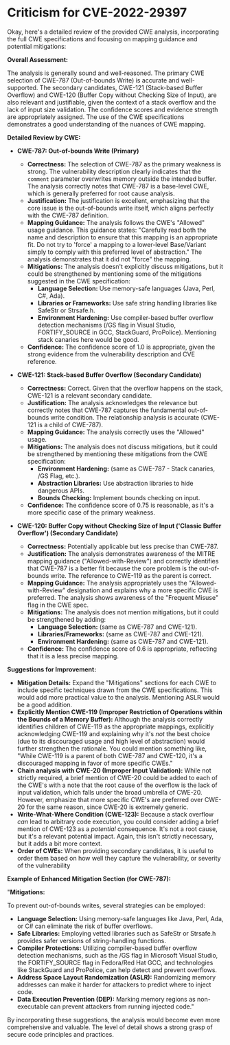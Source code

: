 # Criticism for CVE-2022-29397

Okay, here's a detailed review of the provided CWE analysis, incorporating the full CWE specifications and focusing on mapping guidance and potential mitigations:

**Overall Assessment:**

The analysis is generally sound and well-reasoned. The primary CWE selection of CWE-787 (Out-of-bounds Write) is accurate and well-supported. The secondary candidates, CWE-121 (Stack-based Buffer Overflow) and CWE-120 (Buffer Copy without Checking Size of Input), are also relevant and justifiable, given the context of a stack overflow and the lack of input size validation. The confidence scores and evidence strength are appropriately assigned. The use of the CWE specifications demonstrates a good understanding of the nuances of CWE mapping.

**Detailed Review by CWE:**

*   **CWE-787: Out-of-bounds Write (Primary)**
    *   **Correctness:** The selection of CWE-787 as the primary weakness is strong. The vulnerability description clearly indicates that the `comment` parameter overwrites memory outside the intended buffer. The analysis correctly notes that CWE-787 is a base-level CWE, which is generally preferred for root cause analysis.
    *   **Justification:** The justification is excellent, emphasizing that the core issue is the out-of-bounds write itself, which aligns perfectly with the CWE-787 definition.
    *   **Mapping Guidance:** The analysis follows the CWE's "Allowed" usage guidance. This guidance states: "Carefully read both the name and description to ensure that this mapping is an appropriate fit. Do not try to 'force' a mapping to a lower-level Base/Variant simply to comply with this preferred level of abstraction." The analysis demonstrates that it did not "force" the mapping.
    *   **Mitigations:** The analysis doesn't explicitly discuss mitigations, but it could be strengthened by mentioning some of the mitigations suggested in the CWE specification:
        *   **Language Selection:** Use memory-safe languages (Java, Perl, C#, Ada).
        *   **Libraries or Frameworks:** Use safe string handling libraries like SafeStr or Strsafe.h.
        *   **Environment Hardening:** Use compiler-based buffer overflow detection mechanisms (/GS flag in Visual Studio, FORTIFY_SOURCE in GCC, StackGuard, ProPolice).  Mentioning stack canaries here would be good.
    *   **Confidence:** The confidence score of 1.0 is appropriate, given the strong evidence from the vulnerability description and CVE reference.

*   **CWE-121: Stack-based Buffer Overflow (Secondary Candidate)**
    *   **Correctness:** Correct. Given that the overflow happens on the stack, CWE-121 is a relevant secondary candidate.
    *   **Justification:** The analysis acknowledges the relevance but correctly notes that CWE-787 captures the fundamental out-of-bounds write condition.  The relationship analysis is accurate (CWE-121 is a child of CWE-787).
    *   **Mapping Guidance:** The analysis correctly uses the "Allowed" usage.
    *   **Mitigations:** The analysis does not discuss mitigations, but it could be strengthened by mentioning these mitigations from the CWE specification:
        *   **Environment Hardening:**  (same as CWE-787 - Stack canaries, /GS Flag, etc.).
        *   **Abstraction Libraries:** Use abstraction libraries to hide dangerous APIs.
        *   **Bounds Checking:** Implement bounds checking on input.
    *   **Confidence:** The confidence score of 0.75 is reasonable, as it's a more specific case of the primary weakness.

*   **CWE-120: Buffer Copy without Checking Size of Input ('Classic Buffer Overflow') (Secondary Candidate)**
    *   **Correctness:** Potentially applicable but less precise than CWE-787.
    *   **Justification:** The analysis demonstrates awareness of the MITRE mapping guidance ("Allowed-with-Review") and correctly identifies that CWE-787 is a better fit because the core problem is the out-of-bounds write. The reference to CWE-119 as the parent is correct.
    *   **Mapping Guidance:** The analysis appropriately uses the "Allowed-with-Review" designation and explains why a more specific CWE is preferred.  The analysis shows awareness of the "Frequent Misuse" flag in the CWE spec.
    *   **Mitigations:**  The analysis does not mention mitigations, but it could be strengthened by adding:
        *   **Language Selection:** (same as CWE-787 and CWE-121).
        *   **Libraries/Frameworks:** (same as CWE-787 and CWE-121).
        *   **Environment Hardening:** (same as CWE-787 and CWE-121).
    *   **Confidence:** The confidence score of 0.6 is appropriate, reflecting that it is a less precise mapping.

**Suggestions for Improvement:**

*   **Mitigation Details:** Expand the "Mitigations" sections for each CWE to include specific techniques drawn from the CWE specifications. This would add more practical value to the analysis. Mentioning ASLR would be a good addition.
*   **Explicitly Mention CWE-119 (Improper Restriction of Operations within the Bounds of a Memory Buffer):**  Although the analysis correctly identifies children of CWE-119 as the appropriate mappings, explicitly acknowledging CWE-119 and explaining why it's *not* the best choice (due to its discouraged usage and high level of abstraction) would further strengthen the rationale. You could mention something like, "While CWE-119 is a parent of both CWE-787 and CWE-120, it's a discouraged mapping in favor of more specific CWEs."
*   **Chain analysis with CWE-20 (Improper Input Validation):** While not strictly required, a brief mention of CWE-20 could be added to each of the CWE's with a note that the root cause of the overflow is the lack of input validation, which falls under the broad umbrella of CWE-20. However, emphasize that more specific CWE's are preferred over CWE-20 for the same reason, since CWE-20 is extremely generic.
*   **Write-What-Where Condition (CWE-123):** Because a stack overflow *can* lead to arbitrary code execution, you could consider adding a brief mention of CWE-123 as a *potential* consequence. It's not a root cause, but it's a relevant potential impact. Again, this isn't strictly necessary, but it adds a bit more context.
*   **Order of CWEs:** When providing secondary candidates, it is useful to order them based on how well they capture the vulnerability, or severity of the vulnerability

**Example of Enhanced Mitigation Section (for CWE-787):**

"**Mitigations:**

To prevent out-of-bounds writes, several strategies can be employed:

*   **Language Selection:**  Using memory-safe languages like Java, Perl, Ada, or C# can eliminate the risk of buffer overflows.
*   **Safe Libraries:** Employing vetted libraries such as SafeStr or Strsafe.h provides safer versions of string-handling functions.
*   **Compiler Protections:** Utilizing compiler-based buffer overflow detection mechanisms, such as the /GS flag in Microsoft Visual Studio, the FORTIFY_SOURCE flag in Fedora/Red Hat GCC, and technologies like StackGuard and ProPolice, can help detect and prevent overflows.
*   **Address Space Layout Randomization (ASLR):** Randomizing memory addresses can make it harder for attackers to predict where to inject code.
*   **Data Execution Prevention (DEP):** Marking memory regions as non-executable can prevent attackers from running injected code."

By incorporating these suggestions, the analysis would become even more comprehensive and valuable. The level of detail shows a strong grasp of secure code principles and practices.